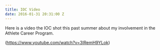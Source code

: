 ```yaml
---
title: IOC Video
date: 2016-01-31 20:31:00 Z
---
```


Here is a video the IOC shot this past summer about my involvement in the Athlete Career Program. 

(https://www.youtube.com/watch?v=3lRemH9YLok)
